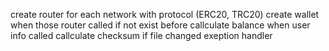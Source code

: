 create router for each network with protocol (ERC20, TRC20)
create wallet when those router called if not exist before
callculate balance when user info called
callculate checksum if file changed
exeption handler
